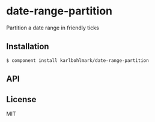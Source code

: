 
# date-range-partition

  Partition a date range in friendly ticks

## Installation

    $ component install karlbohlmark/date-range-partition

## API

   

## License

  MIT
